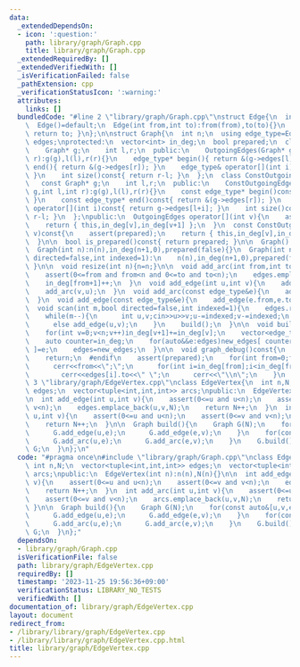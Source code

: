 ```yaml
---
data:
  _extendedDependsOn:
  - icon: ':question:'
    path: library/graph/Graph.cpp
    title: library/graph/Graph.cpp
  _extendedRequiredBy: []
  _extendedVerifiedWith: []
  _isVerificationFailed: false
  _pathExtension: cpp
  _verificationStatusIcon: ':warning:'
  attributes:
    links: []
  bundledCode: "#line 2 \"library/graph/Graph.cpp\"\nstruct Edge{\n  int from,to;\n\
    \  Edge()=default;\n  Edge(int from,int to):from(from),to(to){}\n  operator int()const{\
    \ return to; }\n};\n\nstruct Graph{\n  int n;\n  using edge_type=Edge;\n  vector<edge_type>\
    \ edges;\nprotected:\n  vector<int> in_deg;\n  bool prepared;\n  class OutgoingEdges{\n\
    \    Graph* g;\n    int l,r;\n  public:\n    OutgoingEdges(Graph* g,int l,int\
    \ r):g(g),l(l),r(r){}\n    edge_type* begin(){ return &(g->edges[l]); }\n    edge_type*\
    \ end(){ return &(g->edges[r]); }\n    edge_type& operator[](int i){ return g->edges[l+i];\
    \ }\n    int size()const{ return r-l; }\n  };\n  class ConstOutgoingEdges{\n \
    \   const Graph* g;\n    int l,r;\n  public:\n    ConstOutgoingEdges(const Graph*\
    \ g,int l,int r):g(g),l(l),r(r){}\n    const edge_type* begin()const{ return &(g->edges[l]);\
    \ }\n    const edge_type* end()const{ return &(g->edges[r]); }\n    const edge_type&\
    \ operator[](int i)const{ return g->edges[l+i]; }\n    int size()const{ return\
    \ r-l; }\n  };\npublic:\n  OutgoingEdges operator[](int v){\n    assert(prepared);\n\
    \    return { this,in_deg[v],in_deg[v+1] };\n  }\n  const ConstOutgoingEdges operator[](int\
    \ v)const{\n    assert(prepared);\n    return { this,in_deg[v],in_deg[v+1] };\n\
    \  }\n\n  bool is_prepared()const{ return prepared; }\n\n  Graph():n(0),in_deg(1,0),prepared(false){}\n\
    \  Graph(int n):n(n),in_deg(n+1,0),prepared(false){}\n  Graph(int n,int m,bool\
    \ directed=false,int indexed=1):\n    n(n),in_deg(n+1,0),prepared(false){ scan(m,directed,indexed);\
    \ }\n\n  void resize(int n){n=n;}\n\n  void add_arc(int from,int to){\n    assert(!prepared);\n\
    \    assert(0<=from and from<n and 0<=to and to<n);\n    edges.emplace_back(from,to);\n\
    \    in_deg[from+1]++;\n  }\n  void add_edge(int u,int v){\n    add_arc(u,v);\n\
    \    add_arc(v,u);\n  }\n  void add_arc(const edge_type&e){\n    add_arc(e.from,e.to);\n\
    \  }\n  void add_edge(const edge_type&e){\n    add_edge(e.from,e.to);\n  }\n\n\
    \  void scan(int m,bool directed=false,int indexed=1){\n    edges.reserve(directed?m:2*m);\n\
    \    while(m--){\n      int u,v;cin>>u>>v;u-=indexed;v-=indexed;\n      if(directed)add_arc(u,v);\n\
    \      else add_edge(u,v);\n    }\n    build();\n  }\n\n  void build(){\n    assert(!prepared);prepared=true;\n\
    \    for(int v=0;v<n;v++)in_deg[v+1]+=in_deg[v];\n    vector<edge_type> new_edges(in_deg.back());\n\
    \    auto counter=in_deg;\n    for(auto&&e:edges)new_edges[ counter[e.from]++\
    \ ]=e;\n    edges=new_edges;\n  }\n\n  void graph_debug()const{\n  #ifndef __LOCAL\n\
    \    return;\n  #endif\n    assert(prepared);\n    for(int from=0;from<n;from++){\n\
    \      cerr<<from<<\";\";\n      for(int i=in_deg[from];i<in_deg[from+1];i++)\n\
    \        cerr<<edges[i].to<<\" \";\n      cerr<<\"\\n\";\n    }\n  }\n};\n#line\
    \ 3 \"library/graph/EdgeVertex.cpp\"\nclass EdgeVertex{\n  int n,N;\n  vector<tuple<int,int,int>>\
    \ edges;\n  vector<tuple<int,int,int>> arcs;\npublic:\n  EdgeVertex(int n):n(n),N(n){}\n\
    \n  int add_edge(int u,int v){\n    assert(0<=u and u<n);\n    assert(0<=v and\
    \ v<n);\n    edges.emplace_back(u,v,N);\n    return N++;\n  }\n  int add_arc(int\
    \ u,int v){\n    assert(0<=u and u<n);\n    assert(0<=v and v<n);\n    arcs.emplace_back(u,v,N);\n\
    \    return N++;\n  }\n\n  Graph build(){\n    Graph G(N);\n    for(const auto&[u,v,e]:edges){\n\
    \      G.add_edge(u,e);\n      G.add_edge(e,v);\n    }\n    for(const auto&[u,v,e]:arcs){\n\
    \      G.add_arc(u,e);\n      G.add_arc(e,v);\n    }\n    G.build();\n    return\
    \ G;\n  }\n};\n"
  code: "#pragma once\n#include \"library/graph/Graph.cpp\"\nclass EdgeVertex{\n \
    \ int n,N;\n  vector<tuple<int,int,int>> edges;\n  vector<tuple<int,int,int>>\
    \ arcs;\npublic:\n  EdgeVertex(int n):n(n),N(n){}\n\n  int add_edge(int u,int\
    \ v){\n    assert(0<=u and u<n);\n    assert(0<=v and v<n);\n    edges.emplace_back(u,v,N);\n\
    \    return N++;\n  }\n  int add_arc(int u,int v){\n    assert(0<=u and u<n);\n\
    \    assert(0<=v and v<n);\n    arcs.emplace_back(u,v,N);\n    return N++;\n \
    \ }\n\n  Graph build(){\n    Graph G(N);\n    for(const auto&[u,v,e]:edges){\n\
    \      G.add_edge(u,e);\n      G.add_edge(e,v);\n    }\n    for(const auto&[u,v,e]:arcs){\n\
    \      G.add_arc(u,e);\n      G.add_arc(e,v);\n    }\n    G.build();\n    return\
    \ G;\n  }\n};"
  dependsOn:
  - library/graph/Graph.cpp
  isVerificationFile: false
  path: library/graph/EdgeVertex.cpp
  requiredBy: []
  timestamp: '2023-11-25 19:56:36+09:00'
  verificationStatus: LIBRARY_NO_TESTS
  verifiedWith: []
documentation_of: library/graph/EdgeVertex.cpp
layout: document
redirect_from:
- /library/library/graph/EdgeVertex.cpp
- /library/library/graph/EdgeVertex.cpp.html
title: library/graph/EdgeVertex.cpp
---
```

